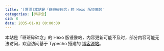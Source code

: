 ```yaml
---
title: '[置顶]本站是「班班碎碎念」的 Hexo 版镜像站'
categories: [碎碎念]
cid: 0
date: 2035-01-01 00:00:00
---
```


本站是「班班碎碎念」的 Hexo 版镜像站，内容更新可能不及时，部分内容可能无法访问，欢迎访问基于 Typecho 搭建的 [博客源站](https://blog.dlzhang.com)。